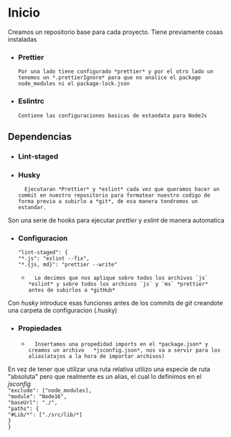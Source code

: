 # Inicio 
Creamos un repositorio base para cada proyecto. Tiene previamente cosas instaladas 
-   ### Prettier
        Por una lado tiene configurado *prettier* y por el otro lado un tenemos un *.prettierIgnore* para que no analice el package node_modules ni el package-lock.json
-   ### Eslintrc
        Contiene las configuraciones basicas de estandata para NodeJs
##  Dependencias
- ### Lint-staged
- ### Husky 
        Ejecutaran *Prettier* y *eslint* cada vez que queramos hacer un commit en nuestro repositorio para formatear nuestro codigo de forma previa a subirlo a *git*, de esa manera tendremos un estandar.
Son una serie de hooks para ejecutar *prettier* y *eslint* de manera automatica 
- ### Configuracion
    `"lint-staged": {` <br>
        `"*.js": "eslint --fix",` <br>
        `"*.{js, md}": "prettier --write"`<br>
    -       Le decimos que nos aplique sobre todos los archivos `js` *eslint* y sobre todos los archivos `js` y `ms` *prettier* antes de subirlos a *gitHub*  
Con *husky* introduce esas funciones antes de los commits de *git* creandote una carpeta de configuracion (.husky)
- ### Propiedades
    -       Insertamos una propedidad imports en el *package.json* y creamos un archivo   *jsconfig.json*, nos va a servir para los alias(atajos a la hora de importar archivos)
En vez de tener que utilizar una ruta relativa utilizo una especie de ruta "absoluta" pero que realmente es un alias, el cual lo definimos en el *jsconfig*
    <br>
    `"exclude": ["node_modules],`<br>
        `"module": "Node16",`<br>
        `"baseUrl": "./",`<br>
        `"paths": {`<br>
            `"#Lib/*": ["./src/lib/*]`<br>
        `}`<br>
    `}`<br>